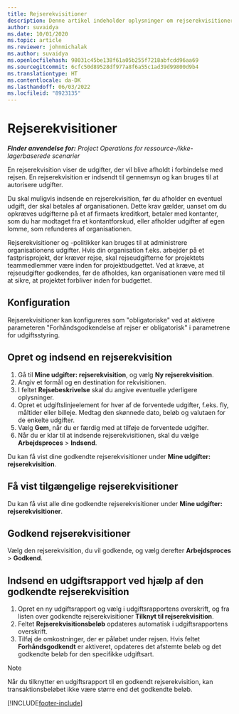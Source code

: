 ```yaml
---
title: Rejserekvisitioner
description: Denne artikel indeholder oplysninger om rejserekvisitioner.
author: suvaidya
ms.date: 10/01/2020
ms.topic: article
ms.reviewer: johnmichalak
ms.author: suvaidya
ms.openlocfilehash: 98031c45be138f61a05b255f7218abfcdd96aa69
ms.sourcegitcommit: 6cfc50d89528df977a8f6a55c1ad39d99800d9b4
ms.translationtype: HT
ms.contentlocale: da-DK
ms.lasthandoff: 06/03/2022
ms.locfileid: "8923135"
---
```

# <a name="travel-requisitions"></a>Rejserekvisitioner

_**Finder anvendelse for:** Project Operations for ressource-/ikke-lagerbaserede scenarier_

En rejserekvisition viser de udgifter, der vil blive afholdt i forbindelse med rejsen. En rejserekvisition er indsendt til gennemsyn og kan bruges til at autorisere udgifter.

Du skal muligvis indsende en rejserekvisition, før du afholder en eventuel udgift, der skal betales af organisationen. Dette krav gælder, uanset om du opkræves udgifterne på et af firmaets kreditkort, betaler med kontanter, som du har modtaget fra et kontantforskud, eller afholder udgifter af egen lomme, som refunderes af organisationen.

Rejserekvisitioner og -politikker kan bruges til at administrere organisationens udgifter. Hvis din organisation f.eks. arbejder på et fastprisprojekt, der kræver rejse, skal rejseudgifterne for projektets teammedlemmer være inden for projektbudgettet. Ved at kræve, at rejseudgifter godkendes, før de afholdes, kan organisationen være med til at sikre, at projektet forbliver inden for budgettet.

## <a name="configuration"></a>Konfiguration 

Rejserekvisitioner kan konfigureres som "obligatoriske" ved at aktivere parameteren "Forhåndsgodkendelse af rejser er obligatorisk" i parametrene for udgiftsstyring. 

## <a name="create-and-submit-a-travel-requisition"></a>Opret og indsend en rejserekvisition

1. Gå til **Mine udgifter: rejserekvisition**, og vælg **Ny rejserekvisition**.
2. Angiv et formål og en destination for rekvisitionen.
3. I feltet **Rejsebeskrivelse** skal du angive eventuelle yderligere oplysninger. 
4. Opret et udgiftslinjeelement for hver af de forventede udgifter, f.eks. fly, måltider eller billeje. Medtag den skønnede dato, beløb og valutaen for de enkelte udgifter. 
5. Vælg **Gem**, når du er færdig med at tilføje de forventede udgifter.
6. Når du er klar til at indsende rejserekvisitionen, skal du vælge **Arbejdsproces** > **Indsend**.

Du kan få vist dine godkendte rejserekvisitioner under **Mine udgifter: rejserekvisition**. 

## <a name="view-available-travel-requisitions"></a>Få vist tilgængelige rejserekvisitioner

Du kan få vist alle dine godkendte rejserekvisitioner under **Mine udgifter: rejserekvisitioner**.

## <a name="approve-travel-requisitions"></a>Godkend rejserekvisitioner

Vælg den rejserekvisition, du vil godkende, og vælg derefter **Arbejdsproces** > **Godkend**.  

## <a name="submit-an-expense-report-using-your-approved-travel-requisition"></a>Indsend en udgiftsrapport ved hjælp af den godkendte rejserekvisition

1. Opret en ny udgiftsrapport og vælg i udgiftsrapportens overskrift, og fra listen over godkendte rejserekvisitioner **Tilknyt til rejserekvisition**.
2. Feltet **Rejserekvisitionsbeløb** opdateres automatisk i udgiftsrapportens overskrift.
3. Tilføj de omkostninger, der er påløbet under rejsen. Hvis feltet **Forhåndsgodkendt** er aktiveret, opdateres det afstemte beløb og det godkendte beløb for den specifikke udgiftsart.

> [!NOTE]
> Når du tilknytter en udgiftsrapport til en godkendt rejserekvisition, kan transaktionsbeløbet ikke være større end det godkendte beløb. 


[!INCLUDE[footer-include](../includes/footer-banner.md)]